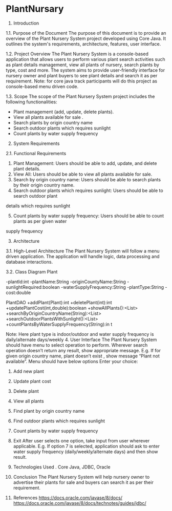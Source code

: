 # PlantNursary

1. Introduction

1.1. Purpose of the Document
The purpose of this document is to provide an overview of the Plant Nursery System project
developed using Core Java. It outlines the system&#39;s requirements, architecture, features, user
interface.

1.2. Project Overview
The Plant Nursery System is a console-based application that allows users to perform various plant
search activities such as plant details management, view all plants of nursery, search plants by type,
cost and more. The system aims to provide user-friendly interface for nursery owner and plant
buyers to see plant details and search it as per requirement.
Note: for core java track participants will do this project as console-based menu driven code.

1.3. Scope
The scope of the Plant Nursery System project includes the following functionalities:
- Plant management (add, update, delete plants).
- View all plants available for sale .
- Search plants by origin country name
- Search outdoor plants which requires sunlight
- Count plants by water supply frequency

2. System Requirements

2.1. Functional Requirements
1. Plant Management: Users should be able to add, update, and delete plant details.
2. View All: Users should be able to view all plants available for sale.
3. Search by origin country name: Users should be able to search plants by their origin country
name.
4. Search outdoor plants which requires sunlight: Users should be able to search outdoor plant

details which requires sunlight

5. Count plants by water supply frequency: Users should be able to count plants as per given water

supply frequency

3. Architecture

3.1. High-Level Architecture
The Plant Nursery System will follow a menu driven application. The application will handle logic,
data processing and database interactions.

3.2. Class Diagram
Plant

-plantId:int
-plantName:String
-originCountyName:String
-sunlightRequired:boolean
-waterSupplyFrequency:String
-plantType:String
-cost:double

PlantDAO
+addPlant(Plant):int
+deletePlant(int):int
+updatePlantCost(int,double):boolean
+showAllPlants():&lt;List&gt;
+searchByOriginCountryName(String):&lt;List&gt;
+searchOutdoorPlantsWithSunlight():&lt;List&gt;
+countPlantsByWaterSupplyFrequency(String):in
t

Note: Here plant type is indoor/outdoor and water supply frequency is daily/alternate days/weekly
4. User Interface
The Plant Nursery System should have menu to select operation to perform. Wherever search
operation doesn’t return any result, show appropriate message. E.g. If for given origin country name,
plant doesn’t exist , show message “Plant not available”.
Menu should have below options
Enter your choice:
1. Add new plant
2. Update plant cost
3. Delete plant
4. View all plants
5. Find plant by origin country name

6. Find outdoor plants which requires sunlight
7. Count plants by water supply frequency
8. Exit
After user selects one option, take input from user wherever applicable. E.g. If option 7 is selected,
application should ask to enter water supply frequency (daily/weekly/alternate days) and then show
result.

5. Technologies Used
. Core Java, JDBC, Oracle
6. Conclusion
The Plant Nursery System will help nursery owner to advertise their plants for sale and buyers can
search it as per their requirement.
7. References
https://docs.oracle.com/javase/8/docs/
https://docs.oracle.com/javase/8/docs/technotes/guides/jdbc/

